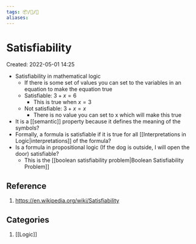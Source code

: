 ```yaml
---
tags: 📦/📝/📃
aliases:
---
```



# Satisfiability
Created: 2022-05-01 14:25

- Satisfiability in mathematical logic
	- If there is some set of values you can set to the variables in an equation to make the equation true
	- Satisfiable: $3 + x = 6$
		- This is true when $x = 3$
	- Not satisfiable: $3 + x = x$
		- There is no value you can set to x which will make this true
- It is a [[semantic]] property because it defines the meaning of the symbols?
- Formally, a formula is satisfiable if it is true for all [[Interpretations in Logic|interpretations]] of the formula?
- Is a formula in propositional logic (If the dog is outside, I will open the door) satisfiable?
	- This is the [[boolean satisfiability problem|Boolean Satisfiability Problem]]

## Reference
1. https://en.wikipedia.org/wiki/Satisfiability

## Categories
1. [[Logic]]